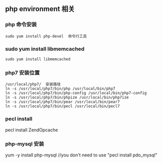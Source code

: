 ## php environment 相关

### php 命令安装
    sudo yum install php-devel  命令行工具

### sudo yum install libmemcached
    sudo yum install libmemcached

### php7 安装位置
    /usr/local/php7/  安装路径
    ln -s /usr/local/php7/bin/php /usr/local/bin/php7
    ln -s /usr/local/php7/bin/php-config /usr/local/bin/php7-config
    ln -s /usr/local/php7/bin/phpize /usr/local/bin/php7ize
    ln -s /usr/local/php7/bin/pear /usr/local/bin/pear7
    ln -s /usr/local/php7/bin/pecl /usr/local/bin/pecl7

### pecl install
pecl install ZendOpcache

### php-mysql 安装
yum -y install php-mysql  //you don't need to use "pecl install pdo_mysql"
